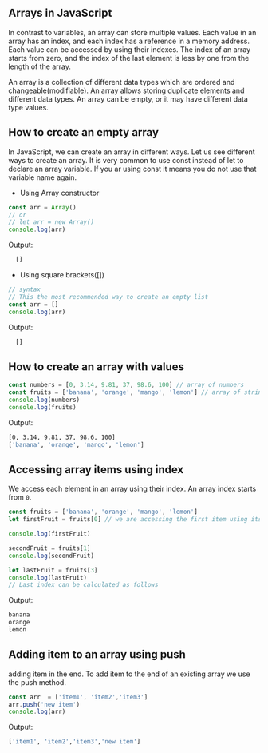 ## Arrays in JavaScript
In contrast to variables, an array can store multiple values. Each value in an array has an index, and each index has a reference in a memory address. Each value can be accessed by using their indexes. The index of an array starts from zero, and the index of the last element is less by one from the length of the array.

An array is a collection of different data types which are ordered and changeable(modifiable). An array allows storing duplicate elements and different data types. An array can be empty, or it may have different data type values.

## How to create an empty array
In JavaScript, we can create an array in different ways. Let us see different ways to create an array. It is very common to use const instead of let to declare an array variable. If you ar using const it means you do not use that variable name again.

* Using Array constructor
```javascript
const arr = Array()
// or
// let arr = new Array()
console.log(arr) 
```

Output:
```bash
  []
```

* Using square brackets([])
```javascript
// syntax
// This the most recommended way to create an empty list
const arr = []
console.log(arr)
```
Output:
```bash
  []
```

## How to create an array with values

```javascript
const numbers = [0, 3.14, 9.81, 37, 98.6, 100] // array of numbers
const fruits = ['banana', 'orange', 'mango', 'lemon'] // array of string
console.log(numbers)
console.log(fruits)
```
Output:
```bash
[0, 3.14, 9.81, 37, 98.6, 100]
['banana', 'orange', 'mango', 'lemon']
```

## Accessing array items using index
We access each element in an array using their index. An array index starts from `0`.

```javascript
const fruits = ['banana', 'orange', 'mango', 'lemon']
let firstFruit = fruits[0] // we are accessing the first item using its index

console.log(firstFruit) 

secondFruit = fruits[1]
console.log(secondFruit) 

let lastFruit = fruits[3]
console.log(lastFruit) 
// Last index can be calculated as follows
```

Output:
```bash
banana
orange
lemon
```

## Adding item to an array using push
adding item in the end. To add item to the end of an existing array we use the push method.

```javascript
const arr  = ['item1', 'item2','item3']
arr.push('new item')
console.log(arr)
```

Output:
```bash
['item1', 'item2','item3','new item']
```

